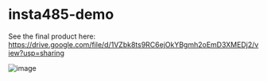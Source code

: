 # insta485-demo
See the final product here: https://drive.google.com/file/d/1VZbk8ts9RC6ejOkYBgmh2oEmD3XMEDj2/view?usp=sharing 

![image](https://github.com/pnhalim/insta485-demo/assets/90876112/d7d1d19b-f061-4a85-85a2-b10869672303)

